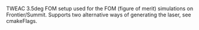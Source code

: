 TWEAC 3.5deg FOM setup used for the FOM (figure of merit) simulations on Frontier/Summit.
Supports two alternative ways of generating the laser, see cmakeFlags.
